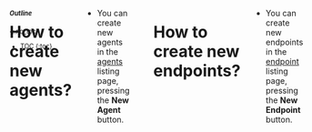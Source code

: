 <aside class="large-4 columns" markdown="1" style="position:fixed;font-size:80%;">

##### Outline
{:.no_toc}

* TOC
{:toc}

</aside>

<!-- [TOC] for Python markdown parser -->

 <div class="large-8 columns" role="content"  markdown="1">

# How to create new agents?

- You can create new agents in the [agents][] listing page, pressing the **New Agent** button.
<hr>

# How to create new endpoints?

- You can create new endpoints in the [endpoint][] listing page, pressing the **New Endpoint** button.
<hr>
</div>


[agent]:        /ariip/docs/#agents
[agents]:       /ariip/docs/#agents
[event]:        /ariip/docs/#events
[endpoints]:    /ariip/docs/#endpoints
[endpoint]:     /ariip/docs/#endpoints
[integrations]: /ariip/docs/#integrations
[integration]:  /ariip/docs/#integrations
[sources]:      /ariip/docs/#sources